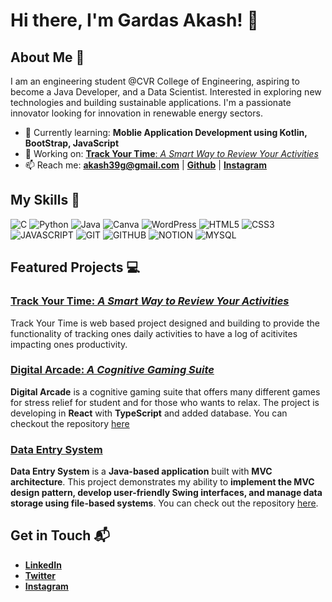 # Hi there, I'm Gardas Akash! 👋

## About Me 🚀

I am an engineering student @CVR College of Engineering, aspiring to become a Java Developer, and a Data Scientist. Interested in exploring new technologies and building sustainable applications.
I'm a passionate innovator looking for innovation in renewable energy sectors.

- 🌱 Currently learning: **Moblie Application Development using Kotlin, BootStrap, JavaScript**
- 🔭 Working on: [**Track Your Time**: *A Smart Way to Review Your Activities*](https://github.com/akashgardas/Track-Your-Time)
- 📫 Reach me: **akash39g@gmail.com** | [**Github**](https://github.com/akashgardas/) | [**Instagram**](https://www.instagram.com/akash.gardas/)

## My Skills 🎯
![C](https://img.shields.io/badge/C-blue?style=plastic&logo=c&logoColor=blue&logoSize=auto&labelColor=white)
![Python](https://img.shields.io/badge/PYTHON-yellow?style=plastic&logo=python&logoColor=blue&logoSize=auto&labelColor=white)
![Java](https://img.shields.io/badge/JAVA-orangered?style=plastic&logoSize=auto)
![Canva](https://img.shields.io/badge/CANVA-%231a04db?style=plastic&logo=canva&logoColor=%231a04db&logoSize=auto&labelColor=white)
![WordPress](https://img.shields.io/badge/WORDPRESS-%23268dd1?style=plastic&logo=wordpress&logoColor=white&logoSize=auto&labelColor=%23268dd1)
![HTML5](https://img.shields.io/badge/HTML5-orangered?style=plastic&logo=html5&logoColor=red&logoSize=auto&labelColor=white)
![CSS3](https://img.shields.io/badge/CSS3-darkblue?style=plastic)
![JAVASCRIPT](https://img.shields.io/badge/JAVASCRIPT-yellow?style=plastic&logo=javascript&logoColor=white&logoSize=auto&labelColor=yellow)
![GIT](https://img.shields.io/badge/GIT-orangered?style=plastic&logo=git&logoColor=white&logoSize=auto&labelColor=whtie)
![GITHUB](https://img.shields.io/badge/GITHUB-black?style=plastic&logo=github&logoColor=white&logoSize=auto&labelColor=whtie)
![NOTION](https://img.shields.io/badge/NOITON-white?style=plastic&logo=notion&logoColor=black&logoSize=auto&labelColor=white)
![MYSQL](https://img.shields.io/badge/MYSQL-yellow?style=plastic&logo=mysql&logoColor=blue&logoSize=auto&labelColor=white)

## Featured Projects 💻
### [Track Your Time: *A Smart Way to Review Your Activities*](https://github.com/akashgardas/Track-Your-Time)
Track Your Time is web based project designed and building to provide the functionality of tracking ones daily activities to have a log of acitivites impacting ones productivity.


### [Digital Arcade: *A Cognitive Gaming Suite*](https://github.com/akashgardas/Digital-Arcade)
**Digital Arcade** is a cognitive gaming suite that offers many different games for stress relief for student and for those who wants to relax. 
The project is developing in **React** with **TypeScript** and added database.
You can checkout the repository [here](https://github.com/akashgardas/Digital-Arcade)


### [Data Entry System](https://github.com/akashgardas/Data-Entry-System)

**Data Entry System** is a **Java-based application** built with **MVC architecture**. This project demonstrates my ability to **implement the MVC design pattern, develop user-friendly Swing interfaces, and manage data storage using file-based systems**. You can check out the repository [here](https://github.com/akashgardas/Data-Entry-System).

## Get in Touch 📬

- [**LinkedIn**](https://www.linkedin.com/in/gardas-akash-66102327b/)
- [**Twitter**](https://x.com/akashgardas)
- [**Instagram**](https://www.instagram.com/akash.gardas/)

